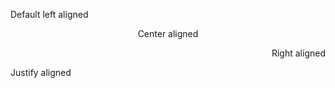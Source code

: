 <p align="left">
  Default left aligned
</p>

<p align="center">
  Center aligned
</p>

<p align="right">
  Right aligned
</p>

<p align="justify">
  Justify aligned
</p>